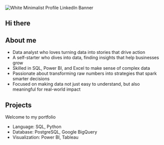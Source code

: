 ![White Minimalist Profile LinkedIn Banner](https://github.com/user-attachments/assets/fa40de15-dd24-4f57-a707-19ac9c62057f)

## Hi there

## About me

- Data analyst who loves turning data into stories that drive action
- A self-starter who dives into data, finding insights that help businesses grow
- Skilled in SQL, Power BI, and Excel to make sense of complex data
- Passionate about transforming raw numbers into strategies that spark smarter decisions
- Focused on making data not just easy to understand, but also meaningful for real-world impact


## Projects

Welcome to my portfolio

- Language: SQL, Python
- Database:  PostgreSQL, Google BigQuery
- Visualization: Power BI, Tableau 


  
